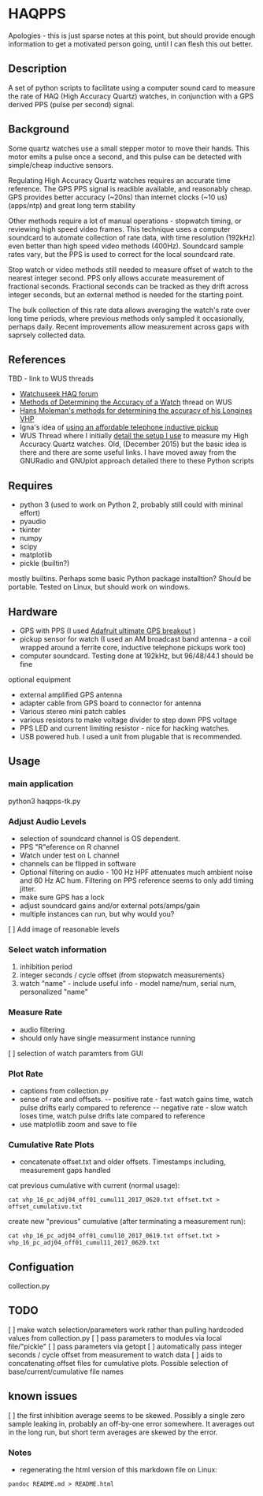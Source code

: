 # HAQPPS

Apologies - this is just sparse notes at this point, but should provide enough information to get a motivated person going, until I can flesh this out better.

## Description

A set of python scripts to facilitate using a computer sound card to measure the rate of HAQ (High Accuracy Quartz) watches, in conjunction with a GPS derived PPS (pulse per second) signal.

## Background

Some quartz watches use a small stepper motor to move their hands. This motor emits a pulse once a second, and this pulse can be detected with simple/cheap inductive sensors.

Regulating High Accuracy Quartz watches requires an accurate time reference. The GPS PPS signal is readible available, and reasonably cheap. GPS provides better accuracy (~20ns) than internet clocks (~10 us)(apps/ntp) and great long term stability

Other methods require a lot of manual operations - stopwatch timing, or reviewing high speed video frames.  This technique uses a computer soundcard to automate collection of rate data, with time resolution (192kHz) even better than high speed video methods (400Hz). Soundcard sample rates vary, but the PPS is used to correct for the local soundcard rate.

 Stop watch or video methods still needed to measure offset of watch to the nearest integer second. PPS only allows accurate measurement of fractional seconds. Fractional seconds can be tracked as they drift across integer seconds, but an external method is needed for the starting point.

  The bulk collection of this rate data allows averaging the watch's rate over long time periods, where previous methods only sampled it occasionally, perhaps daily. Recent improvements allow measurement across gaps with saprsely collected data.

## References

TBD - link to WUS threads

- [Watchuseek HAQ forum](http://forums.watchuseek.com/f9)
- [Methods of Determining the Accuracy of a Watch](http://forums.watchuseek.com/f9/methods-determining-accuracy-watch-382752.html)  thread on WUS
- [Hans Moleman's methods for determining the accuracy of his Longines VHP](http://forums.watchuseek.com/f9/just-data-molemans-hunt-milliseconds-168460.html)
- Igna's idea of [using an affordable telephone inductive pickup](http://forums.watchuseek.com/f9/methods-determining-accuracy-watch-382752-4.html#post13295914)
- WUS Thread where I initially [detail the setup I use](http://forums.watchuseek.com/f9/development-low-cost-high-accuracy-haq-rate-measurement-systen-2685921.html)  to measure my High Accuracy Quartz watches. Old, (December 2015) but the basic idea is there and there are some useful links.  I have moved away from the GNURadio and GNUplot approach detailed there to these Python scripts

## Requires

- python 3 (used to work on Python 2, probably still could with mininal effort)
- pyaudio
- tkinter
- numpy
- scipy
- matplotlib
- pickle (builtin?)

mostly builtins. Perhaps some basic Python package installtion? Should be portable. Tested on Linux, but should work on windows.

## Hardware

- GPS with PPS (I used [Adafruit ultimate GPS breakout](https://www.adafruit.com/products/746) )
- pickup sensor for watch (I used an AM broadcast band antenna - a coil wrapped around a ferrite core, inductive telephone pickups work too)
- computer soundcard. Testing done at 192kHz, but 96/48/44.1 should be fine

optional equipment

- external amplified GPS antenna
- adapter cable from GPS board to connector for antenna
- Various stereo mini patch cables
- various resistors to make voltage divider to step down PPS voltage
- PPS LED and current limiting resistor - nice for hacking watches.
- USB powered hub. I used a unit from plugable that is recommended.
    
## Usage

### main application

python3 haqpps-tk.py

### Adjust Audio Levels

- selection of soundcard channel is OS dependent.
- PPS "R"eference on R channel
- Watch under test on L channel
- channels can be flipped in software
- Optional filtering on audio - 100 Hz HPF attenuates much ambient noise and 60 Hz AC hum.  Filtering on PPS reference seems to only add timing jitter.
- make sure GPS has a lock
- adjust soundcard gains and/or external pots/amps/gain
- multiple instances can run, but why would you?

[ ]  Add image of reasonable levels

### Select watch information

1. inhibition period
2. integer seconds / cycle offset (from stopwatch measurements)
3. watch "name" - include useful info - model name/num, serial num, personalized "name"

### Measure Rate

- audio filtering
- should only have single measurment instance running

[ ]  selection of watch paramters from GUI

### Plot Rate

- captions from collection.py
- sense of rate and offsets.
-- positive rate - fast watch gains time, watch pulse drifts early compared to reference
-- negative rate - slow watch loses time, watch pulse drifts late compared to reference
- use matplotlib zoom and save to file

### Cumulative Rate Plots

- concatenate offset.txt and older offsets.  Timestamps including, measurement gaps handled

cat previous cumulative with current (normal usage):

`cat vhp_16_pc_adj04_off01_cumul11_2017_0620.txt offset.txt > offset_cumulative.txt`

create new "previous" cumulative (after terminating a measurement run):

`cat vhp_16_pc_adj04_off01_cumul10_2017_0619.txt offset.txt > vhp_16_pc_adj04_off01_cumul11_2017_0620.txt`

## Configuation

collection.py



## TODO

[ ] make watch selection/parameters work rather than pulling hardcoded values from collection.py
[ ] pass parameters to modules via local file/"pickle"
[ ] pass parameters via getopt
[ ] automatically pass integer seconds / cycle offset from measurement to watch data
[ ] aids to concatenating offset files for cumulative plots.  Possible selection of base/current/cumulative file names

## known issues

[ ] the first inhibition average seems to be skewed. Possibly a single zero sample leaking in, probably an off-by-one error somewhere.  It averages out in the long run, but short term averages are skewed by the error.


### Notes

- regenerating the html version of this markdown file on Linux:

`pandoc README.md > README.html`